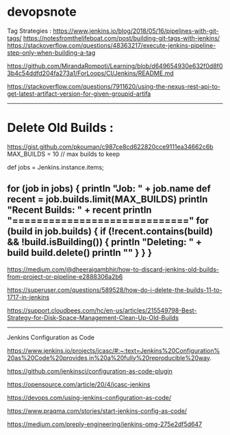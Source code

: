 # devopsnote

Tag Strategies :
https://www.jenkins.io/blog/2018/05/16/pipelines-with-git-tags/
https://notesfromthelifeboat.com/post/building-git-tags-with-jenkins/
https://stackoverflow.com/questions/48363217/execute-jenkins-pipeline-step-only-when-building-a-tag



https://github.com/MirandaRompoti/Learning/blob/d649654930e632f0d8f03b4c54ddfd204fa273a1/ForLoops/CI/Jenkins/README.md



https://stackoverflow.com/questions/7911620/using-the-nexus-rest-api-to-get-latest-artifact-version-for-given-groupid-artifa

----------------------------------------------------
# Delete Old Builds :
https://gist.github.com/pkouman/c987ce8cd622820cce9111ea34662c6b
MAX_BUILDS = 10 // max builds to keep

def jobs = Jenkins.instance.items;

for (job in jobs) {
    println "Job: " + job.name
    def recent = job.builds.limit(MAX_BUILDS)
    println "Recent Builds: "  + recent
    println "============================="
    for (build in job.builds) {
        if (!recent.contains(build) && !build.isBuilding()) {
            println "Deleting: " + build
            build.delete()
            println ""
        }
    }
}
--------------------------------------------------------

https://medium.com/@dheerajgambhir/how-to-discard-jenkins-old-builds-from-project-or-pipeline-e2888306a2b6

https://superuser.com/questions/589528/how-do-i-delete-the-builds-11-to-1717-in-jenkins


https://support.cloudbees.com/hc/en-us/articles/215549798-Best-Strategy-for-Disk-Space-Management-Clean-Up-Old-Builds


------------------------------------------------------------------
Jenkins Configuration as Code


https://www.jenkins.io/projects/jcasc/#:~:text=Jenkins%20Configuration%20as%20Code%20provides,in%20a%20fully%20reproducible%20way.

https://github.com/jenkinsci/configuration-as-code-plugin

https://opensource.com/article/20/4/jcasc-jenkins

https://devops.com/using-jenkins-configuration-as-code/

https://www.praqma.com/stories/start-jenkins-config-as-code/

https://medium.com/preply-engineering/jenkins-omg-275e2df5d647

